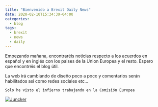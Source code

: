 ```yaml
---
title: "Bienvenido a Brexit Daily News"
date: 2020-02-10T15:34:30-04:00
categories:
  - blog
tags:
  - brexit
  - news
  - daily
---
```


Empezando mañana, encontraréis noticias respecto a los acuerdos en español y en inglés con los paises de la Union Europea y el resto.
Espero que encontréis el blog útil.  

La web irá cambiando de diseño poco a poco y comentarios serán habilitados asi como redes sociales etc...

`Solo he visto el infierno trabajando en la Comisión Europea`

[![Juncker](https://img.youtube.com/vi/n0ra-kd240E/0.jpg)](https://www.youtube.com/watch?v=n0ra-kd240E)